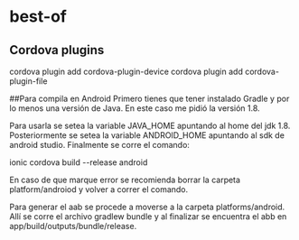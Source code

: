 # best-of
## Cordova plugins
cordova plugin add cordova-plugin-device
cordova plugin add cordova-plugin-file


##Para compila en Android
Primero tienes que tener instalado Gradle y por lo menos una versión de 
Java. En este caso me pidió la versión 1.8. 

Para usarla se setea la variable JAVA_HOME apuntando al home del jdk 1.8.
Posteriormente se setea la variable  ANDROID_HOME apuntando al sdk de 
android studio. Finalmente se corre el comando:

ionic cordova build --release android

En caso de que marque error se recomienda borrar la carpeta platform/androiod
y volver a correr el comando.

Para generar el aab se procede a moverse a la carpeta platforms/android. Allí se corre 
el archivo gradlew bundle y al finalizar se encuentra el abb en  app/build/outputs/bundle/release. 




